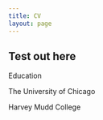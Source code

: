 ```yaml
---
title: CV
layout: page
---
```


## Test out here

Education

The University of Chicago

Harvey Mudd College
